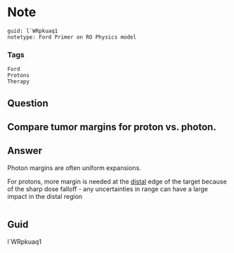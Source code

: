 # Note
```
guid: l`WRpkuaq1
notetype: Ford Primer on RO Physics model
```

### Tags
```
Ford
Protons
Therapy
```

## Question
<h2>Compare tumor margins for proton vs. photon.</h2>

## Answer
<section>
<p>Photon margins are often uniform expansions.</p>
<p>For protons, more margin is needed at the <u>​distal</u> edge of the target because of the sharp dose falloff - any uncertainties in range can have a large impact in the distal region</p>
<p><img alt="" src="D3526EB7-D47B-4A8D-BD1F-F3765460227D.png"/></p>


</section>

## Guid
l`WRpkuaq1
